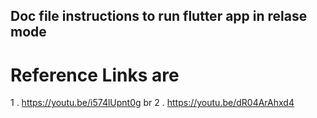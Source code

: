 ## Doc file instructions to run flutter app in relase mode


# Reference Links are

1 . https://youtu.be/i574lUpnt0g
br
2 . https://youtu.be/dR04ArAhxd4
